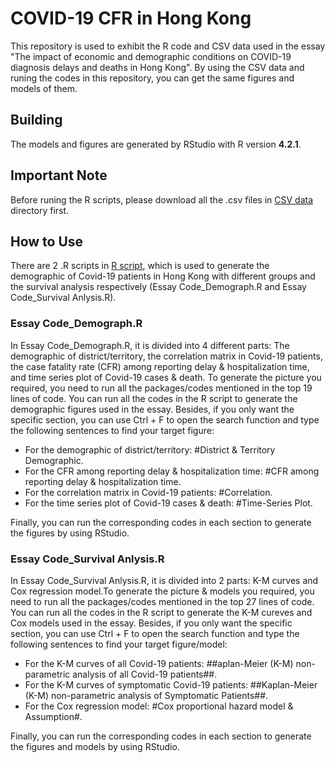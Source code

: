 # COVID-19 CFR in Hong Kong
This repository is used to exhibit the R code and CSV data used in the essay "The impact of economic and demographic conditions on COVID-19 diagnosis delays and deaths in Hong Kong".
By using the CSV data and runing the codes in this repository, you can get the same figures and models of them.

## Building 
The models and figures are generated by RStudio with R version **4.2.1**.

## Important Note
Before runing the R scripts, please download all the .csv files in [CSV data](https://github.com/Rainitis/HK-COVID-19-CFR/tree/main/CSV%20data) directory  first.

## How to Use
There are 2 .R scripts in [R script](https://github.com/Rainitis/HK-COVID-19-CFR/tree/main/R%20script), which is used to generate the demographic of Covid-19 patients in Hong Kong with different groups and the survival analysis respectively (Essay Code_Demograph.R and Essay Code_Survival Anlysis.R).

### Essay Code_Demograph.R
In Essay Code_Demograph.R, it is divided into 4 different parts: The demographic of district/territory, the correlation matrix in Covid-19 patients, the case fatality rate (CFR) among reporting delay & hospitalization time, and time series plot of Covid-19 cases & death. To generate the picture you required, you  need to run all the packages/codes mentioned in the top 19 lines of code. You can run all the codes in the R script to generate the demographic figures used in the essay. Besides, if you only want the specific section, you can use Ctrl + F to open the search function and type the following sentences to find your target figure:

- For the demographic of district/territory: #District & Territory Demographic.
- For the CFR among reporting delay & hospitalization time: #CFR among reporting delay & hospitalization time.
- For the correlation matrix in Covid-19 patients: #Correlation.
- For the time series plot of Covid-19 cases & death: #Time-Series Plot.

Finally, you can run the corresponding codes in each section to generate the figures by using RStudio.

### Essay Code_Survival Anlysis.R
In Essay Code_Survival Anlysis.R, it is divided into 2 parts: K-M curves and Cox regression model.To generate the picture & models you required, you  need to run all the packages/codes mentioned in the top 27 lines of code. You can run all the codes in the R script to generate the K-M cureves and Cox models used in the essay. Besides, if you only want the specific section, you can use Ctrl + F to open the search function and type the following sentences to find your target figure/model:

- For the K-M curves of all Covid-19 patients: ##aplan-Meier (K-M) non-parametric analysis of all Covid-19 patients##.
- For the K-M curves of symptomatic Covid-19 patients: ##Kaplan-Meier (K-M) non-parametric analysis of Symptomatic Patients##.
- For the Cox regression model: #Cox proportional hazard model & Assumption#.

Finally, you can run the corresponding codes in each section to generate the figures and models by using RStudio.
